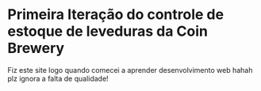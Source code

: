 # Primeira Iteração do controle de estoque de leveduras da Coin Brewery

Fiz este site logo quando comecei a aprender desenvolvimento web hahah plz ignora a falta de qualidade!
